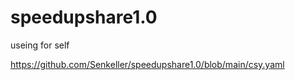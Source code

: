 # speedupshare1.0
useing for self



https://github.com/Senkeller/speedupshare1.0/blob/main/csy.yaml
